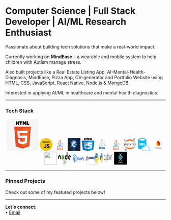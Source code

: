  # Computer Science | Full Stack Developer | AI/ML Research Enthusiast

 Passionate about building tech solutions that make a real-world impact.  
 
 Currently working on **MindEase** – a wearable and mobile system to help children with Autism manage stress.  
 
 Also built projects like a Real Estate Listing App, AI-Mental-Health-Diagnosis, MindEase, Pizza App, CV-generator and Portfolio Website using HTML, CSS, JavaScript, React Native, Node.js & MongoDB.  
 
 Interested in applying AI/ML in healthcare and mental health diagnostics.

---

###  Tech Stack

<div align="center">
  <img src="HTML.png" width="100" height="100"/>
  <img src="expressJs.png" width="40" height="40"/>
  <img src="java.png" width="40" height="40"/>
  <img src="C++.jpg" width="40" height="40"/>
 <img src="CSS.png" width="40" height="40"/>
  <img src="DSA.png" width="40" height="40"/>
  <img src="java.png" width="40" height="40"/>
  <img src="Jupyter.png" width="40" height="40"/> 
  <img src="SQL.png" width="40" height="40"/>
  <img src="firebase.png" width="40" height="40"/>
  <img src="mongodb.png" width="40" height="40"/>
  <img src="nodeJs.png" width="40" height="40"/>
  <img src="numpy.png" width="40" height="40"/>
  <img src="pandas.png" width="40" height="40"/>
  <img src="python.jpg" width="40" height="40"/>
  <img src="reactJs.png" width="40" height="40"/>
</div>

---

###  Pinned Projects
Check out some of my featured projects below!

---

 **Let's connect**:  
 • [Email](aimen.azhar111333@gmail.com)

